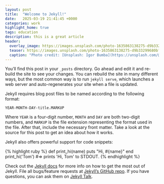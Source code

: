 ```yaml
---
layout: post
title:  "Welcome to Jekyll!"
date:   2025-03-19 21:41:45 +0000
categories: work
highlight_home: true
tags: education
description: this is a great article
header:
  overlay_image: https://images.unsplash.com/photo-1635863138275-d9b33299680b?w=500&auto=format&fit=crop&q=60&ixlib=rb-4.0.3&ixid=M3wxMjA3fDB8MHxzZWFyY2h8M3x8aXJvbiUyMG1hbnxlbnwwfHwwfHx8MA%3D%3D
  teaser: https://images.unsplash.com/photo-1635863138275-d9b33299680b?w=500&auto=format&fit=crop&q=60&ixlib=rb-4.0.3&ixid=M3wxMjA3fDB8MHxzZWFyY2h8M3x8aXJvbiUyMG1hbnxlbnwwfHwwfHx8MA%3D%3D
  caption: "Photo credit: [Unsplash: Igor Bumba](https://unsplash.com/@igorbumba)"
---
```

You’ll find this post in your `_posts` directory. Go ahead and edit it and re-build the site to see your changes. You can rebuild the site in many different ways, but the most common way is to run `jekyll serve`, which launches a web server and auto-regenerates your site when a file is updated.

Jekyll requires blog post files to be named according to the following format:

`YEAR-MONTH-DAY-title.MARKUP`

Where `YEAR` is a four-digit number, `MONTH` and `DAY` are both two-digit numbers, and `MARKUP` is the file extension representing the format used in the file. After that, include the necessary front matter. Take a look at the source for this post to get an idea about how it works.

Jekyll also offers powerful support for code snippets:

{% highlight ruby %}
def print_hi(name)
  puts "Hi, #{name}"
end
print_hi('Tom')
#=> prints 'Hi, Tom' to STDOUT.
{% endhighlight %}

Check out the [Jekyll docs][jekyll-docs] for more info on how to get the most out of Jekyll. File all bugs/feature requests at [Jekyll’s GitHub repo][jekyll-gh]. If you have questions, you can ask them on [Jekyll Talk][jekyll-talk].

[jekyll-docs]: https://jekyllrb.com/docs/home
[jekyll-gh]:   https://github.com/jekyll/jekyll
[jekyll-talk]: https://talk.jekyllrb.com/
